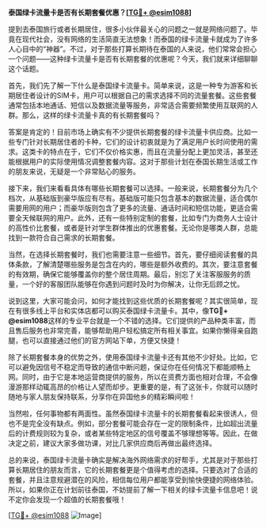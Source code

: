 **泰国绿卡流量卡是否有长期套餐优惠？[[TG💪+ @esim1088](https://t.me/s/esim1088)]**

提到去泰国旅行或者长期居住，很多小伙伴最关心的问题之一就是网络问题了。毕竟在现代社会，没有网络的生活简直无法想象！而泰国的绿卡流量卡就成为了许多人心目中的“神器”。不过，对于那些打算长期待在泰国的人来说，他们常常会担心一个问题——这种绿卡流量卡是否有长期套餐的优惠呢？今天，我们就来详细聊聊这个话题。

首先，我们先了解一下什么是泰国绿卡流量卡。简单来说，这是一种专为游客和长期居住者设计的SIM卡，用户可以根据自己的需求选择不同的流量套餐。这些套餐通常包括本地通话、短信以及数据流量等服务，非常适合需要频繁使用互联网的人群。那么，这样的绿卡流量卡真的有长期套餐吗？

答案是肯定的！目前市场上确实有不少提供长期套餐的绿卡流量卡供应商。比如一些专门针对长期居住者的卡种，它们的设计初衷就是为了满足用户长时间使用的需求。这类卡的特点在于，它们不仅价格实惠，而且在流量分配上更加灵活，甚至还能根据用户的实际使用情况调整套餐内容。这对于那些计划在泰国长期生活或工作的朋友来说，无疑是一个非常贴心的服务。

接下来，我们来看看具体有哪些长期套餐可以选择。一般来说，长期套餐分为几个档次，从基础版到豪华版应有尽有。基础版可能只包含基本的数据流量，适合偶尔需要用网的用户；而豪华版则包含了更多的流量、通话时间和短信功能，更适合需要全天候联网的用户。此外，还有一些特别定制的套餐，比如专门为商务人士设计的高性价比套餐，或者是针对学生群体推出的优惠套餐。无论你是哪类人群，总能找到一款符合自己需求的长期套餐。

当然，在选择长期套餐时，我们也需要注意一些细节。首先，要仔细阅读套餐的具体条款，了解清楚哪些服务是包含在内的，哪些是额外收费的。其次，要注意套餐的有效期，确保它能够覆盖你的整个居住周期。最后，别忘了关注客服服务的质量，一个好的客服团队能够在你遇到问题时及时为你解决，让你无后顾之忧。

说到这里，大家可能会问，如何才能找到这些优质的长期套餐呢？其实很简单，现在有很多线上平台和实体店都可以购买泰国绿卡流量卡。其中，像**TG💪+ @esim1088**这样的专业平台就是一个不错的选择。它们提供的产品种类丰富，而且售后服务也非常完善，能够帮助用户轻松搞定所有相关事宜。如果你懒得亲自跑腿，也可以直接通过他们的官方网站下单，方便又快捷！

除了长期套餐本身的优势之外，使用泰国绿卡流量卡还有其他不少好处。比如，它可以避免因信号不稳定而导致的通信中断问题，保证你在任何情况下都能顺畅上网。同时，由于它是本地运营商提供的服务，所以在资费方面也相对合理，不会像漫游那样动辄高昂的价格让人望而却步。更重要的是，有了这张卡，你就可以随时随地与家人朋友保持联系，分享你在异国他乡的精彩瞬间啦！

当然啦，任何事物都有两面性。虽然泰国绿卡流量卡的长期套餐看起来很诱人，但也不是完全没有缺点。例如，部分套餐可能会存在一定的限制条件，比如超出流量后的计费规则较为复杂，或者某些特定地区的信号覆盖不够理想等等。因此，在做决定之前，建议大家多做功课，对比几家供应商后再做出最终选择。

总的来说，泰国绿卡流量卡确实是解决海外网络需求的好帮手，尤其是对于那些打算长期居住的朋友而言，它的长期套餐更是个值得考虑的选择。只要选对了合适的套餐，并且注意规避潜在的风险，相信每位用户都能享受到愉快便捷的网络体验。所以，如果你正在计划前往泰国，不妨提前了解一下相关的绿卡流量卡信息吧！说不定你会发现一个超值的长期套餐哦！

[[TG💪+ @esim1088](https://t.me/s/esim1088) ![Image](https://i.postimg.cc/4NQfJmqS/Snipaste-2025-05-13-00-14-12.png)]